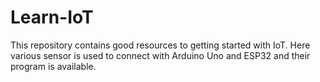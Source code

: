 # Learn-IoT
This repository contains good resources to getting started with IoT. Here various sensor is used to connect with Arduino Uno and ESP32 and their program is available.
